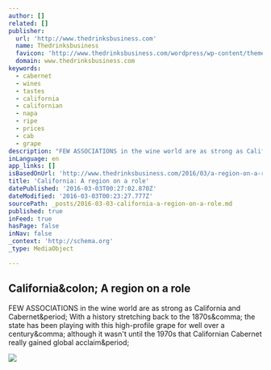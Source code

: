 ```yaml
---
author: []
related: []
publisher:
  url: 'http://www.thedrinksbusiness.com'
  name: Thedrinksbusiness
  favicon: 'http://www.thedrinksbusiness.com/wordpress/wp-content/themes/thedrinksbusiness/images/db_favicon.png'
  domain: www.thedrinksbusiness.com
keywords:
  - cabernet
  - wines
  - tastes
  - california
  - californian
  - napa
  - ripe
  - prices
  - cab
  - grape
description: "FEW ASSOCIATIONS in the wine world are as strong as California and Cabernet. With a history stretching back to the 1870s, the state has been playing with this high-profile grape for well over a century, although it wasn't until the 1970s that Californian Cabernet really gained global acclaim."
inLanguage: en
app_links: []
isBasedOnUrl: 'http://www.thedrinksbusiness.com/2016/03/a-region-on-a-roll/'
title: 'California: A region on a role'
datePublished: '2016-03-03T00:27:02.870Z'
dateModified: '2016-03-03T00:23:27.777Z'
sourcePath: _posts/2016-03-03-california-a-region-on-a-role.md
published: true
inFeed: true
hasPage: false
inNav: false
_context: 'http://schema.org'
_type: MediaObject

---
```

<article style=""><h1>California&amp;colon; A region on a role</h1><p>FEW ASSOCIATIONS in the wine world are as strong as California and Cabernet&amp;period; With a history stretching back to the 1870s&amp;comma; the state has been playing with this high-profile grape for well over a century&amp;comma; although it wasn't until the 1970s that Californian Cabernet really gained global acclaim&amp;period;</p><img src="http://www.thedrinksbusiness.com/wordpress/wp-content/uploads/2016/03/california-cabernet-640x416.png" /></article>